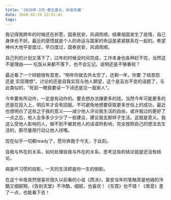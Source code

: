 ```yaml
---
title: '2020年-2月-春生夏长，秋收冬藏'
date: 2020-02-19 22:51:41
tags:
---
```




我记得我跨年的时候还在祈愿，国泰民安，风调雨顺。结果祖国发生了疫情，自己身体也不好。最近的感悟就是个人的命运与国家的命运是紧紧联系在一起的。希望神州大地平安度过，早日度过，国泰民安，风调雨顺。

<!--more-->

自己列的计划又落下了，过年的时候没时间完成，工作本身也各种赶不完，当然这不是理由—— 吃饭从来都不落下，也不会忘记。说明还是不够重视？

最近看了一个辩题很有意思，“明年你就去外太空了，还剩一年，你要 了结恩怨 还是 实现理想”。讨论的还是自我实现与他人期望，这个是亘古不变的话题了，与此类似的，“死前一眼我要读一下诗还是见一面家人”。

今年要有所动作，一定是有动作的。要去想办法赚更多的钱，当然今年可能更多的还是在投入上，明后年才会有回报。不可避免地想要获取更多世俗上的成功，最近也想明白了这些之于我的意义——减少他人评论我生活的自由，或许我过的更好了一点之后，他人会多多少少少了一些建议，建议我去那样子生活。这就是意义。我这么受他人影响的人，做不到不被其他人的话语所影响，完全按照自己的想法去生活的，那尽量用行动让他人闭嘴。

现在似乎一切都ready了，愿你奔跑于今天，于此刻。

自我与外在的关系，如何处理自我与外在的关系，思考这些的结论就是还没有结论。

病是坏习惯的投影，一天的生活即是你一生的倒影。

在这个半夜突然很喜欢很久以前看的小说《西决》，笛安当年的笔触真是他娘的冷酷又细腻啊。《告别天堂》不冷酷，细腻，也喜欢！《东霓》也不错！《南音》差了一点，也能看下去！









